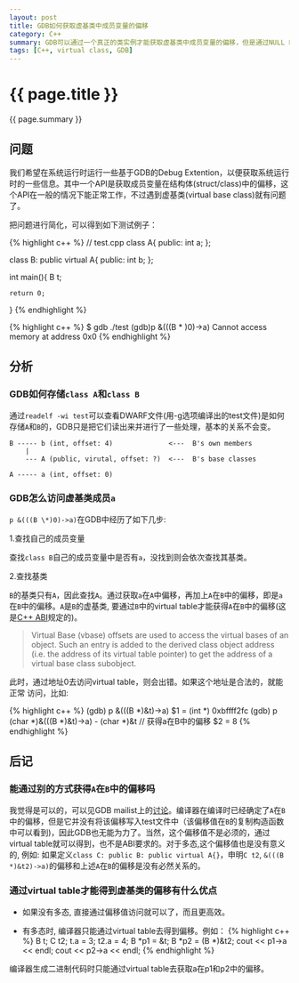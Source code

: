 ```yaml
---
layout: post
title: GDB如何获取虚基类中成员变量的偏移
category: C++ 
summary: GDB可以通过一个真正的类实例才能获取虚基类中成员变量的偏移，但是通过NULL Pointer是不行的。
tags: [C++, virtual class, GDB]
---
```


{{ page.title }}
================

{{ page.summary }}

## 问题
我们希望在系统运行时运行一些基于GDB的Debug Extention，以便获取系统运行时的一些信息。其中一个API是获取成员变量在结构体(struct/class)中的偏移，这个API在一般的情况下能正常工作，不过遇到虚基类(virtual base class)就有问题了。

把问题进行简化，可以得到如下测试例子：

{% highlight c++ %}
// test.cpp
class A{
public:
    int a;
};

class B: public virtual A{
public:
    int b;
};

int main(){
    B t;

    return 0;
}
{% endhighlight %}

{% highlight c++ %}
$ gdb ./test
(gdb)p &(((B * )0)->a)
Cannot access memory at address 0x0
{% endhighlight %}

## 分析
### GDB如何存储`class A`和`class B`
通过`readelf -wi test`可以查看DWARF文件(用-g选项编译出的test文件)是如何存储`A`和`B`的，GDB只是把它们读出来并进行了一些处理，基本的关系不会变。

    B ----- b (int, offset: 4)              <---  B's own members
        |
        --- A (public, virutal, offset: ?)  <---  B's base classes

    A ----- a (int, offset: 0)

### GDB怎么访问虚基类成员`a`
`p &(((B \*)0)->a)`在GDB中经历了如下几步:

1.查找自己的成员变量

查找`class B`自己的成员变量中是否有`a`，没找到则会依次查找其基类。

2.查找基类

`B`的基类只有`A`，因此查找`A`。通过获取`a`在`A`中偏移，再加上`A`在`B`中的偏移，即是`a`在`B`中的偏移。`A`是`B`的虚基类, 要通过`B`中的virtual table才能获得`A`在`B`中的偏移(这是[C++ ABI](http://mentorembedded.github.io/cxx-abi/abi.html#vtable)规定的)。
> Virtual Base (vbase) offsets are used to access the virtual bases of an object. Such an entry is added to the derived class object address (i.e. the address of its virtual table pointer) to get the address of a virtual base class subobject.

此时，通过地址0去访问virtual table，则会出错。如果这个地址是合法的，就能正常 访问，比如:


{% highlight c++ %}
(gdb) p &(((B *)&t)->a)
$1 = (int *) 0xbffff2fc
(gdb) p (char *)&(((B *)&t)->a) - (char *)&t  // 获得a在B中的偏移
$2 = 8
{% endhighlight %}

## 后记
### 能通过别的方式获得`A`在`B`中的偏移吗
我觉得是可以的，可以见GDB mailist上的[讨论](https://sourceware.org/ml/gdb/2013-09/msg00030.html)。编译器在编译时已经确定了`A`在`B`中的偏移，但是它并没有将该偏移写入test文件中（该偏移值在`B`的复制构造函数中可以看到)，因此GDB也无能为力了。当然，这个偏移值不是必须的，通过virtual table就可以得到，也不是ABI要求的。对于多态,这个偏移值也是没有意义的, 例如: 如果定义`class C: public B: public virtual A{}`，申明`C t2`, `&(((B *)&t2)->a)`的偏移和上述`A`在`B`的偏移是没有必然关系的。

### 通过virtual table才能得到虚基类的偏移有什么优点
* 如果没有多态, 直接通过偏移值访问就可以了，而且更高效。

* 有多态时, 编译器只能通过virtual table去得到偏移。例如：
{% highlight c++ %}
B t;
C t2;
t.a = 3;
t2.a = 4;
B *p1 = &t;
B *p2 = (B *)&t2;
cout << p1->a << endl;
cout << p2->a << endl;
{% endhighlight %}

编译器生成二进制代码时只能通过virtual table去获取a在p1和p2中的偏移。
